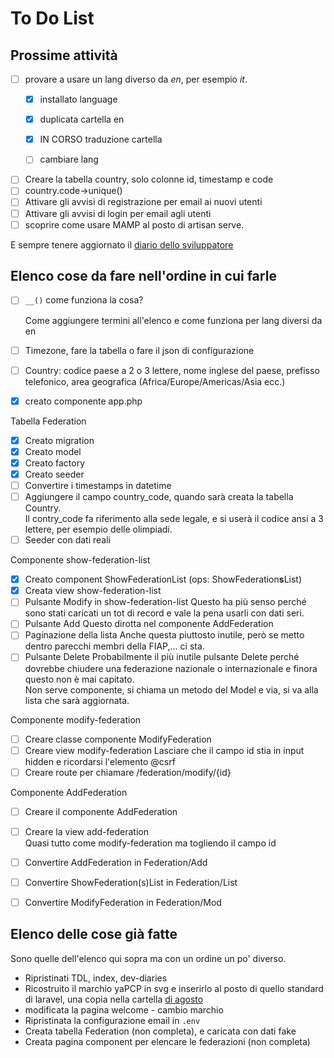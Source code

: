 # To Do List

## Prossime attività

- [ ] provare a usare un lang diverso da *en*, per esempio *it*.
  - [x] installato language
  - [x] duplicata cartella en

  - [x] IN CORSO traduzione cartella
  
  - [ ] cambiare lang

- [ ] Creare la tabella country, solo colonne id, timestamp e code
- [ ] country.code->unique()
- [ ] Attivare gli avvisi di registrazione per email ai nuovi utenti
- [ ] Attivare gli avvisi di login per email agli utenti
- [ ] scoprire come usare MAMP al posto di artisan serve.

E sempre tenere aggiornato il [diario dello sviluppatore](./index.md)

## Elenco cose da fare nell'ordine in cui farle

- [ ] `__()` come funziona la cosa?

  Come aggiungere termini all'elenco e come funziona per lang diversi da en

- [ ] Timezone, fare la tabella o fare il json di configurazione
- [ ] Country: codice paese a 2 o 3 lettere, nome inglese del paese, prefisso telefonico,
area geografica (Africa/Europe/Americas/Asia ecc.)

- [x] creato componente app.php

Tabella Federation

- [x] Creato migration
- [x] Creato model
- [x] Creato factory
- [x] Creato seeder
- [ ] Convertire i timestamps in datetime
- [ ] Aggiungere il campo country_code, quando sarà creata la tabella Country.  
Il contry_code fa riferimento alla sede legale,
e si userà il codice ansi a 3 lettere, per esempio delle olimpiadi.
- [ ] Seeder con dati reali

Componente show-federation-list

- [x] Creato component ShowFederationList (ops: ShowFederation**s**List)
- [x] Creata view show-federation-list
- [ ] Pulsante Modify in show-federation-list
  Questo ha più senso perché sono stati caricati
  un tot di record e vale la pena usarli con dati seri.
- [ ] Pulsante Add
  Questo dirotta nel componente AddFederation
- [ ] Paginazione della lista
  Anche questa piuttosto inutile, però se
  metto dentro parecchi membri della FIAP,... ci sta.
- [ ] Pulsante Delete
  Probabilmente il più inutile pulsante Delete perché
  dovrebbe chiudere una federazione nazionale o internazionale
  e finora questo non è mai capitato.  
  Non serve componente, si chiama un metodo del Model e via,
  si va alla lista che sarà aggiornata.

Componente modify-federation

- [ ] Creare classe componente ModifyFederation
- [ ] Creare view modify-federation
  Lasciare che il campo id stia in input hidden
  e ricordarsi l'elemento @csrf
- [ ] Creare route per chiamare /federation/modify/{id}

Componente AddFederation

- [ ] Creare il componente AddFederation
- [ ] Creare la view add-federation  
  Quasi tutto come modify-federation ma togliendo il campo id

- [ ] Convertire AddFederation in Federation/Add  
- [ ] Convertire ShowFederation(s)List in Federation/List  
- [ ] Convertire ModifyFederation in Federation/Mod

## Elenco delle cose già fatte

Sono quelle dell'elenco qui sopra ma con un ordine un po' diverso.

- Ripristinati TDL, index, dev-diaries
- Ricostruito il marchio yaPCP in svg e inserirlo al posto di quello standard di laravel, una copia nella cartella [di agosto](./2025-08/)
- modificata la pagina welcome - cambio marchio
- Ripristinata la configurazione email in `.env`
- Creata tabella Federation (non completa), e caricata con dati fake
- Creata pagina component per elencare le federazioni (non completa)

